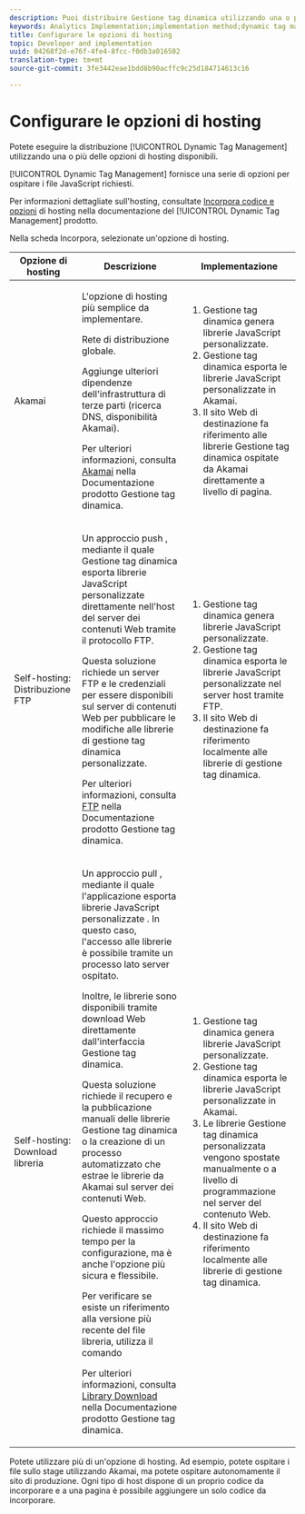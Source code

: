 ```yaml
---
description: Puoi distribuire Gestione tag dinamica utilizzando una o più delle opzioni di hosting disponibili.
keywords: Analytics Implementation;implementation method;dynamic tag management;dtm;hosting;hosting options;akamai;self hosting;self-hosting;ftp delivery;ftp hosting;library download
title: Configurare le opzioni di hosting
topic: Developer and implementation
uuid: 04268f2d-e76f-4fe4-8fcc-f0db3a016502
translation-type: tm+mt
source-git-commit: 3fe3442eae1bdd8b90acffc9c25d184714613c16

---
```



# Configurare le opzioni di hosting

Potete eseguire la distribuzione [!UICONTROL Dynamic Tag Management] utilizzando una o più delle opzioni di hosting disponibili.

[!UICONTROL Dynamic Tag Management] fornisce una serie di opzioni per ospitare i file JavaScript richiesti.

Per informazioni dettagliate sull&#39;hosting, consultate [Incorpora codice e opzioni](https://docs.adobe.com/content/help/it-IT/dtm/using/client-side/client-side-information.html) di hosting nella documentazione del [!UICONTROL Dynamic Tag Management] prodotto.

Nella scheda Incorpora, selezionate un&#39;opzione di hosting.

<table id="table_229298207DB64838B6F2477DFFAE073F"> 
 <thead> 
  <tr> 
   <th colname="col1" class="entry"> Opzione di hosting </th> 
   <th colname="col2" class="entry"> Descrizione </th> 
   <th colname="col3" class="entry"> Implementazione </th> 
  </tr> 
 </thead>
 <tbody> 
  <tr> 
   <td colname="col1"> <p>Akamai </p> </td> 
   <td colname="col2"> <p> L'opzione di hosting più semplice da implementare. </p> <p>Rete di distribuzione globale. </p> <p>Aggiunge ulteriori dipendenze dell'infrastruttura di terze parti (ricerca DNS, disponibilità Akamai). </p> <p>Per ulteriori informazioni, consulta <a href="https://docs.adobe.com/content/help/en/dtm/using/client-side/deployment.html#concept_722B01555D0441ACBB052BC34DC5B67D"> Akamai</a> nella Documentazione prodotto Gestione tag dinamica. </p> </td> 
   <td colname="col3"> 
    <ol id="ol_EF148EF091A645B3962B084963B3C0B0"> 
     <li id="li_7ECE0C331EEE4907A563D581DF1DFEFE">Gestione tag dinamica genera librerie JavaScript personalizzate. </li> 
     <li id="li_8E2C858290EF4665B2F45ACAFA121CB3">Gestione tag dinamica esporta le librerie JavaScript personalizzate in Akamai. </li> 
     <li id="li_CE88B10B6E844A56BBB8C575A9363BA9">Il sito Web di destinazione fa riferimento alle librerie Gestione tag dinamica ospitate da Akamai direttamente a livello di pagina. </li> 
    </ol> </td> 
  </tr> 
  <tr> 
   <td colname="col1"> Self-hosting: Distribuzione FTP </td> 
   <td colname="col2"> <p>Un approccio <span class="term"> push</span> , mediante il quale Gestione tag dinamica esporta librerie JavaScript personalizzate direttamente nell'host del server dei contenuti Web tramite il protocollo FTP. </p> <p>Questa soluzione richiede un server FTP e le credenziali per essere disponibili sul server di contenuti Web per pubblicare le modifiche alle librerie di gestione tag dinamica personalizzate. </p> <p>Per ulteriori informazioni, consulta <a href="https://docs.adobe.com/help/en/dtm/using/client-side/deployment.html#task_A7B37CB2C89941A4A4D1F9AF06FC493D"> FTP</a> nella Documentazione prodotto Gestione tag dinamica. </p> </td> 
   <td colname="col3"> 
    <ol id="ol_60348F9C991D4F2B9457006B0F98C834"> 
     <li id="li_24A141C3C7074BF9897C022A22CAE78C">Gestione tag dinamica genera librerie JavaScript personalizzate. </li> 
     <li id="li_E1E0843060F7447E853EA416A0B033BE">Gestione tag dinamica esporta le librerie JavaScript personalizzate nel server host tramite FTP. </li> 
     <li id="li_EAF5D2ABD03B4911A0CFA464AD8791CE">Il sito Web di destinazione fa riferimento localmente alle librerie di gestione tag dinamica. </li> 
    </ol> </td> 
  </tr> 
  <tr> 
   <td colname="col1"> Self-hosting: Download libreria </td> 
   <td colname="col2"> <p>Un approccio <span class="term"> pull</span> , mediante il quale l'applicazione esporta librerie JavaScript personalizzate <!-- to Amazon S3-->. In questo caso, l'accesso alle librerie è possibile tramite un processo lato server ospitato. </p> <p>Inoltre, le librerie sono disponibili tramite download Web direttamente dall'interfaccia Gestione tag dinamica. </p> <p>Questa soluzione richiede il recupero e la pubblicazione manuali delle librerie Gestione tag dinamica o la creazione di un processo automatizzato che estrae le librerie da Akamai sul server dei contenuti Web. </p> <p>Questo approccio richiede il massimo tempo per la configurazione, ma è anche l'opzione più sicura e flessibile. </p> <p>Per verificare se esiste un riferimento alla versione più recente del file libreria, utilizza il comando </p> <p>Per ulteriori informazioni, consulta<a href="https://docs.adobe.com/content/help/en/dtm/using/client-side/deployment.html#task_B7A42F3B1D3E4B71B0BADD17C181F22A"> Library Download</a> nella Documentazione prodotto Gestione tag dinamica. </p> </td> 
   <td colname="col3"> 
    <ol id="ol_F40B721306FE473496BD657262DFD585"> 
     <li id="li_4EA4D6B555CE4E9CA476C7550C18C061">Gestione tag dinamica genera librerie JavaScript personalizzate. </li> 
     <li id="li_BA40EBD7AD1546F29D8A209034D06477">Gestione tag dinamica esporta le librerie JavaScript personalizzate in Akamai. </li> 
     <li id="li_E107E69E386A40F3B067F9991C2979AF">Le librerie Gestione tag dinamica personalizzata vengono spostate manualmente o a livello di programmazione nel server del contenuto Web. </li> 
     <li id="li_0809038453B544168A20CE09D7E5AC59">Il sito Web di destinazione fa riferimento localmente alle librerie di gestione tag dinamica. </li> 
    </ol> </td> 
  </tr> 
 </tbody> 
</table>

Potete utilizzare più di un&#39;opzione di hosting. Ad esempio, potete ospitare i file sullo stage utilizzando Akamai, ma potete ospitare autonomamente il sito di produzione. Ogni tipo di host dispone di un proprio codice da incorporare e a una pagina è possibile aggiungere un solo codice da incorporare.

